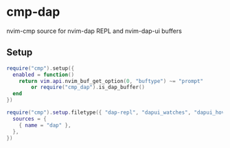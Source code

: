 # cmp-dap

nvim-cmp source for nvim-dap REPL and nvim-dap-ui buffers

## Setup

```lua
require("cmp").setup({
  enabled = function()
    return vim.api.nvim_buf_get_option(0, "buftype") ~= "prompt"
        or require("cmp_dap").is_dap_buffer()
  end
})

require("cmp").setup.filetype({ "dap-repl", "dapui_watches", "dapui_hover" }, {
  sources = {
    { name = "dap" },
  },
})
```
